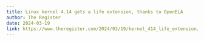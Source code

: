 ```yaml
---
title: Linux kernel 4.14 gets a life extension, thanks to OpenELA
author: The Register
date: 2024-03-19
link: https://www.theregister.com/2024/03/19/kernel_414_life_extension/
---
```


